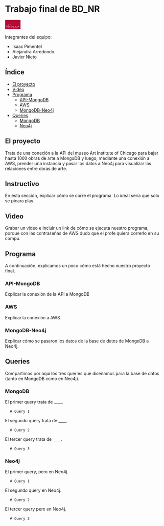 # Trabajo final de BD_NR

<img src="imgs/AIC.png" alt="Art Institute of Chicago" style="width:50px; height:30px;">


Integrantes del equipo:
  - Isaac Pimentel
  - Alejandra Arredondo
  - Javier Nieto

## Índice

- [El proyecto](#El-proyecto)
- [Video](#Video)
- [Programa](#Programa)
  - [API-MongoDB](#API-MongoDB)
  - [AWS](#AWS)
  - [MongoDB-Neo4j](#MongoDB-Neo4j)
- [Queries](#Queries)
  - [MongoDB](#MongoDB)
  - [Neo4j](#Neo4j)


## El proyecto

Trata de una conexión a la API del museo Art Institute of Chicago para bajar hasta 1000 obras de arte a MongoDB y luego, mediante una conexión a AWS, prender una instancia y pasar los datos a Neo4j para visualizar las relaciones entre obras de arte.

## Instructivo

En esta sección, explicar cómo se corre el programa. Lo ideal sería que solo se picara play.

## Video

Grabar un video e incluir un link de cómo se ejecuta nuestro programa, porque con las contraseñas de AWS dudo que el profe quiera correrlo en su compu.

## Programa

A continuación, explicamos un poco cómo está hecho nuestro proyecto final.

### API-MongoDB

Explicar la conexión de la API a MongoDB

### AWS

Explicar la conexión a AWS.

### MongoDB-Neo4j

Explicar cómo se pasaron los datos de la base de datos de MongoDB a Neo4j.

## Queries

Compartimos por aquí los tres queries que diseñamos para la base de datos (tanto en MongoDB como en Neo4j).

### MongoDB

El primer query trata de ____.

<pre> <code id="codeSnippet"> # Query 1 </code></pre>

El segundo query trata de ____.

<pre> <code id="codeSnippet"> # Query 2 </code></pre>

El tercer query trata de ____.

<pre> <code id="codeSnippet"> # Query 3 </code></pre>

### Neo4j

El primer query, pero en Neo4j.

<pre> <code id="codeSnippet"> # Query 1 </code></pre>

El segundo query en Neo4j.

<pre> <code id="codeSnippet"> # Query 2 </code></pre>

El tercer query pero en Neo4j.

<pre> <code id="codeSnippet"> # Query 3 </code></pre>
